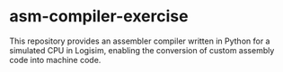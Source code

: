 # asm-compiler-exercise
This repository provides an assembler compiler written in Python for a simulated CPU in Logisim, enabling the conversion of custom assembly code into machine code.
